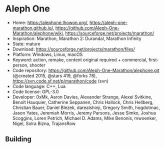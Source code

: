 # Aleph One

- Home: https://alephone.lhowon.org/, https://aleph-one-marathon.github.io/, https://github.com/Aleph-One-Marathon/alephone/wiki, https://sourceforge.net/projects/marathon/
- Inspiration: Marathon, Marathon 2: Durandal, Marathon Infinity
- State: mature
- Download: https://sourceforge.net/projects/marathon/files/
- Platform: Windows, Linux, macOS
- Keyword: action, remake, content original required + commercial, first-person, shooter
- Code repository: https://github.com/Aleph-One-Marathon/alephone.git (@created 2015, @stars 419, @forks 78), https://svn.code.sf.net/p/marathon/code (svn)
- Code language: C++, Lua
- Code license: GPL-3.0
- Developer: 0xMk, Aaron Davies, Alexander Strange, Alexei Svitkine, Benoît Hauquier, Catherine Seppanen, Chris Hallock, Chris Hellberg, Christian Bauer, Daniel Blezek, darealshinji, Gregory Smith, hogdotmac, Jason Yates, Jeremiah Morris, Jeremy Parsons, Jesse Simko, Joshua Scoggins, Loren Petrich, Michael D. Adams, Mike Benonis, mwoenker, Nigel, Solra Bizna, TrajansRow

## Building
